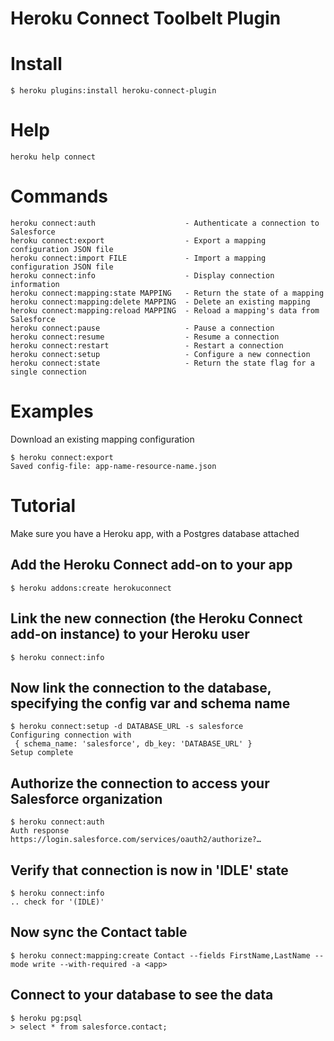 Heroku Connect Toolbelt Plugin
==================

# Install

    $ heroku plugins:install heroku-connect-plugin


# Help  

    heroku help connect 

# Commands

    heroku connect:auth                    - Authenticate a connection to Salesforce
    heroku connect:export                  - Export a mapping configuration JSON file
    heroku connect:import FILE             - Import a mapping configuration JSON file
    heroku connect:info                    - Display connection information 
    heroku connect:mapping:state MAPPING   - Return the state of a mapping
    heroku connect:mapping:delete MAPPING  - Delete an existing mapping
    heroku connect:mapping:reload MAPPING  - Reload a mapping's data from Salesforce
    heroku connect:pause                   - Pause a connection
    heroku connect:resume                  - Resume a connection
    heroku connect:restart                 - Restart a connection
    heroku connect:setup                   - Configure a new connection
    heroku connect:state                   - Return the state flag for a single connection

# Examples

Download an existing mapping configuration

    $ heroku connect:export
    Saved config-file: app-name-resource-name.json

# Tutorial

Make sure you have a Heroku app, with a Postgres database attached

## Add the Heroku Connect add-on to your app

    $ heroku addons:create herokuconnect

## Link the new connection (the Heroku Connect add-on instance) to your Heroku user

    $ heroku connect:info

## Now link the connection to the database, specifying the config var and schema name

    $ heroku connect:setup -d DATABASE_URL -s salesforce
    Configuring connection with
     { schema_name: 'salesforce', db_key: 'DATABASE_URL' }
    Setup complete

## Authorize the connection to access your Salesforce organization

    $ heroku connect:auth
    Auth response  https://login.salesforce.com/services/oauth2/authorize?…

## Verify that connection is now in 'IDLE' state

    $ heroku connect:info
    .. check for '(IDLE)'

## Now sync the Contact table

    $ heroku connect:mapping:create Contact --fields FirstName,LastName --mode write --with-required -a <app>

## Connect to your database to see the data

    $ heroku pg:psql
    > select * from salesforce.contact;

